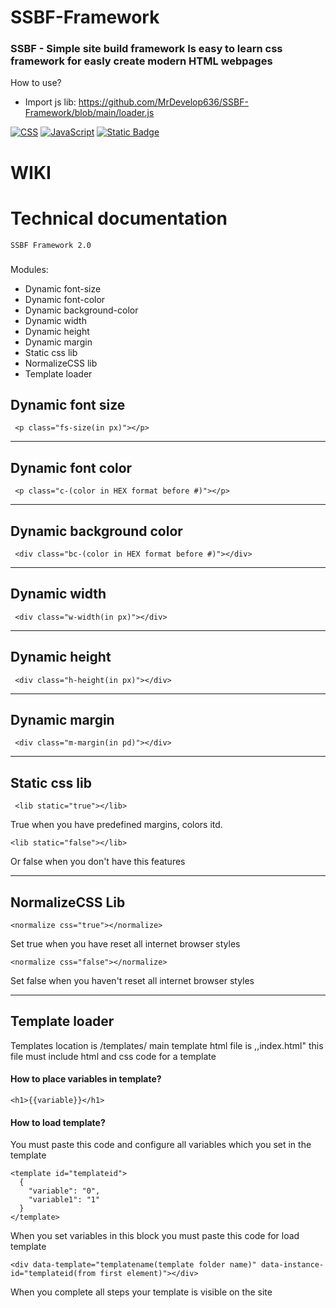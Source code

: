 # SSBF-Framework
### SSBF - Simple site build framework Is easy to learn css framework for easly create modern HTML webpages
How to use?
- Import js lib: https://github.com/MrDevelop636/SSBF-Framework/blob/main/loader.js

[![CSS](https://img.shields.io/badge/CSS-1572B6?logo=css3&logoColor=fff)](#)
[![JavaScript](https://img.shields.io/badge/JavaScript-F7DF1E?logo=javascript&logoColor=000)](#)
[![Static Badge](https://img.shields.io/badge/ZLMTech-SSBF_Framework-blue?style=flat-square)](#)

# WIKI

# Technical documentation
~~~~
SSBF Framework 2.0
~~~~

###

 

 Modules:
 
 - Dynamic font-size
 - Dynamic font-color
 - Dynamic background-color
 - Dynamic width
 - Dynamic height
 - Dynamic margin
 - Static css lib
 - NormalizeCSS lib
 - Template  loader

## Dynamic font size
   ``````
    <p class="fs-size(in px)"></p>
   ``````

------

## Dynamic font color
   ``````
    <p class="c-(color in HEX format before #)"></p>
   ``````

------

## Dynamic background color
   ``````
    <div class="bc-(color in HEX format before #)"></div>
   ``````

------

## Dynamic width
   ``````
    <div class="w-width(in px)"></div>
   ``````

------

## Dynamic height
   ``````
    <div class="h-height(in px)"></div>
   ``````

------

## Dynamic margin 
   ``````
    <div class="m-margin(in pd)"></div>
   ``````

------

## Static css lib 
   ``````
    <lib static="true"></lib>
   ``````
True when you have predefined margins, colors itd.
   ``````
<lib static="false"></lib>
   ``````
Or false when you don't have this features

------
## NormalizeCSS Lib
```
<normalize css="true"></normalize>
```
Set true when you have reset all internet browser styles 
```
<normalize css="false"></normalize>
```
Set false when you haven't reset all internet browser styles 

------
## Template loader

Templates location is /templates/ main template html file is ,,index.html" this file must include html and css code for a template 

#### **How to place variables in template?**
```
<h1>{{variable}}</h1>
```
#### **How to load template?**
You must paste this code and configure all variables which you set in the template 
```
<template id="templateid">
  {
    "variable": "0",
    "variable1": "1"
  }
</template>
```
When you set variables in this block you must paste this code for load template 
```
<div data-template="templatename(template folder name)" data-instance-id="templateid(from first element)"></div>
```
 When you complete all steps your template is visible on the site
